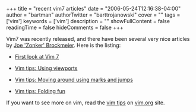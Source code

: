 +++
title = "recent vim7 articles"
date = "2006-05-24T12:16:38-04:00"
author = "bartman"
authorTwitter = "barttrojanowski"
cover = ""
tags = ['vim']
keywords = ['vim']
description = ""
showFullContent = false
readingTime = false
hideComments = false
+++

Vim7 was recently released, and there have been several very nice articles by [Joe 'Zonker' Brockmeier](http://www.dissociatedpress.net/).  Here is the listing:



 - [First look at Vim 7](http://applications.linux.com/article.pl?sid=06/05/01/2235242&tid=13)

 - [Vim tips: Using viewports](http://applications.linux.com/article.pl?sid=06/05/04/1544258&tid=13)

 - [Vim tips: Moving around using marks and jumps](http://applications.linux.com/article.pl?sid=06/05/04/1648245&tid=13)

 - [Vim tips: Folding fun](http://applications.linux.com/article.pl?sid=06/05/18/1915233&tid=13)



If you want to see more on vim, read the [vim tips](http://www.vim.org/tips/index.php) on [vim.org](http://www.vim.org/) site.
